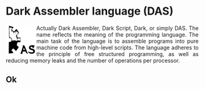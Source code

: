 # Dark Assembler language (DAS)

<p>
<img src="logo.png" alt="DAS Logo" align="left" width="80">
<p align="justify">Actually Dark Assembler, Dark Script, Dark, or simply DAS. The name reflects the meaning of the programming language. The main task of the language is to assemble programs into pure machine code from high-level scripts. The language adheres to the principle of free structured programming, as well as reducing memory leaks and the number of operations per processor.</p>
</p>

## Ok
